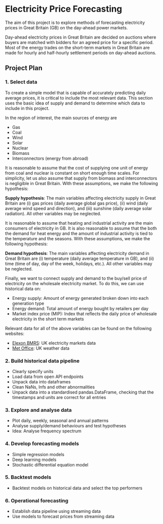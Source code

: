 # Electricity Price Forecasting

The aim of this project is to explore methods of forecasting electricity prices in Great Britain (GB) on the day-ahead power markets.

Day-ahead electricity prices in Great Britain are decided on auctions where buyers are matched with bidders for an agreed price for a specific period. Most of the energy trades on the short-term markets in Great Britain are made for hourly and half-hourly settlement periods on day-ahead auctions.

## Project Plan

### 1. Select data

To create a simple model that is capable of accurately predicting daily average prices, it is critical to include the most relevant data. This section uses the basic idea of supply and demand to determine which data to include in this project.

In the region of interest, the main sources of energy are
- Gas
- Coal
- Wind
- Solar
- Nuclear
- Biomass
- Interconnectors (energy from abroad)

It is reasonable to assume that the cost of supplying one unit of energy from coal and nuclear is constant on short enough time scales. For simplicity, let us also assume that supply from biomass and interconnectors is negligible in Great Britain. With these assumptions, we make the following hypothesis:

**Supply hypothesis**: The main variables affecting electricity supply in Great Britain are (i) gas prices (daily average global gas price), (ii) wind (daily average wind speed and direction), and (iii) sunshine (daily average solar radiation). All other variables may be neglected.

It is reasonable to assume that heating and industrial activity are the main consumers of electricity in GB. It is also reasonable to assume that the both the demand for heat energy and the amount of industrial activity is tied to the temperature and the seasons. With these assumptions, we make the following hypothesis:

**Demand hypothesis**: The main variables affecting electricity demand in Great Britain are (i) temperature (daily average temperature in GB), and (ii) time (time of day, day of the week, holidays, etc.). All other variables may be neglected.

Finally, we want to connect supply and demand to the buy/sell price of electricity on the wholesale electricity market. To do this, we can use historical data on:
- Energy supply: Amount of energy generated broken down into each generation type
- Energy demand: Total amount of energy bought by retailers per day
- Market index price (MIP): Index that reflects the daily price of wholesale electricity in the short term markets

Relevant data for all of the above variables can be found on the following websites:
- [Elexon BMRS](https://bmrs.elexon.co.uk/market-index-prices): UK electricity markets data
- [Met Office](): UK weather data

### 2. Build historical data pipeline

- Clearly specify units
- Load data from open API endpoints
- Unpack data into dataframes
- Clean NaNs, Infs and other abnormalities
- Unpack data into a standardised pandas.DataFrame, checking that the timestamps and units are correct for all entries

### 3. Explore and analyse data

- Plot daily, weekly, seasonal and annual patterns
- Analyse supply/demand behaviours and test hypotheses
- Idea: Analyse frequency spectrum

### 4. Develop forecasting models

- Simple regression models
- Deep learning models
- Stochastic differential equation model

### 5. Backtest models

- Backtest models on historical data and select the top performers

### 6. Operational forecasting

- Establish data pipeline using streaming data
- Use models to forecast prices from streaming data

